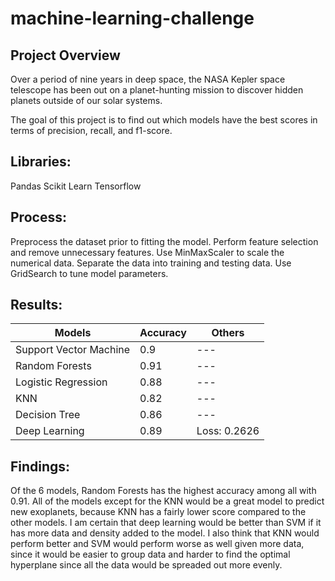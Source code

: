 # machine-learning-challenge

## Project Overview

Over a period of nine years in deep space, the NASA Kepler space telescope has been out on a planet-hunting mission to discover hidden planets outside of our solar systems. 

The goal of this project is to find out which models have the best scores in terms of precision, recall, and f1-score. 

## Libraries: 
Pandas 
Scikit Learn 
Tensorflow 

## Process: 
Preprocess the dataset prior to fitting the model.
Perform feature selection and remove unnecessary features.
Use MinMaxScaler to scale the numerical data.
Separate the data into training and testing data.
Use GridSearch to tune model parameters.


## Results: 
| Models | Accuracy | Others |
| --- | --- | --- |
| Support Vector Machine | 0.9 | --- |
| Random Forests | 0.91 | --- |
| Logistic Regression | 0.88 | --- |
| KNN | 0.82 | --- |
| Decision Tree | 0.86 | --- |
| Deep Learning | 0.89 | Loss: 0.2626 |

   
## Findings: 
Of the 6 models, Random Forests has the highest accuracy among all with 0.91. All of the models except for the KNN would be a great model to predict new exoplanets, because KNN has a fairly lower score compared to the other models. I am certain that deep learning would be better than SVM if it has more data and density added to the model. I also think that KNN would perform better and SVM would perform worse as well given more data, since it would be easier to group data and harder to find the optimal hyperplane since all the data would be spreaded out more evenly. 




